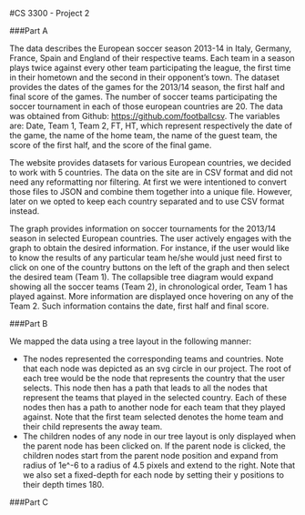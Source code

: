 #CS 3300 - Project 2

###Part A

The data describes the European soccer season 2013-14 in Italy, Germany, France, Spain and England of their respective teams. Each team in a season plays twice against every other team participating the league, the first time in their hometown and the second in their opponent’s town.  The dataset provides the dates of the games for the 2013/14 season, the first half and final score of the games.  The number of soccer teams participating the soccer tournament in each of those european countries are 20. The data was obtained from Github: https://github.com/footballcsv. The variables are: Date, Team 1, Team 2, FT, HT, which represent  respectively the date of the game, the name of the home team, the name of the guest team, the score of the first half, and the score of the final game. 

The website provides datasets for various European countries, we decided to work with 5 countries. The data on the site are in CSV format and did not need any reformatting nor filtering. At first we were intentioned to convert those files to JSON and combine them together into a unique file. However, later on we opted to keep each country separated and to use CSV format instead. 

The graph provides information on soccer tournaments for the 2013/14 season in selected European countries. The user actively engages with the graph to obtain the desired information. For instance, if the user would like to know the results of any particular team he/she would just need first to click on one of the country buttons on the left of the graph and then select the desired team (Team 1). The collapsible tree diagram would expand showing all the soccer teams (Team 2), in chronological order, Team 1 has played against. More information are displayed once hovering on any of the Team 2. Such information contains the date, first half and final score.  

###Part B

We mapped the data using a tree layout in the following manner:
- The nodes represented the corresponding teams and countries. Note that each node was depicted as an svg circle in our project. The root of each tree would be the node that represents the country that the user selects. This node then has a path that leads to all the nodes that represent the teams that played in the selected country. Each of these nodes then has a path to another node for each team that they played against. Note that the first team selected denotes the home team and their child represents the away team.
- The children nodes of any node in our tree layout is only displayed when the parent node has been clicked on. If the parent node is clicked, the children nodes start from the parent node position and expand from radius of 1e^-6 to a radius of 4.5 pixels and extend to the right. Note that we also set a fixed-depth for each node by setting their y positions to their depth times 180.

###Part C
